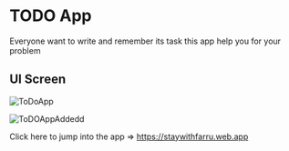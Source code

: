 # TODO App

Everyone want to write and remember its task this app help you for your problem 

## UI Screen

![ToDoApp](https://github.com/farrucoder/MyToDoAPP/assets/114243390/7b566974-f020-4cb3-bb96-8156ccdcb904)

![ToDOAppAddedd](https://github.com/farrucoder/MyToDoAPP/assets/114243390/3e4a5875-a209-48ec-840d-a6e7d902da9a)

Click here to jump into the app => https://staywithfarru.web.app
